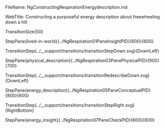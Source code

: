 FileName: NgConstructingRespirationEnergydescription.md

WebTitle: Constructing a purposeful energy description about freewheeling down a hill

TransitionSize{50}

StepPane{lived-in-world}{../NgRespiration01PaneInsightPID}{600}{600}

TransitionStep{../__support/transitions/transitionStepDown.svg}{DownLeft}

StepPane{physical_description}{../NgRespiration03PanePhysicalPID}{900}{700}

TransitionStep{../__support/transitions/transitionRedescribeDown.svg}{DownLeft}

StepPane{energy_description}{../NgRespiration05PaneConceptualPID}{800}{600}

TransitionStep{../__support/transitions/transitionStepRight.svg}{RightBottom}

StepPane{energy_insight}{../NgRespiration07PaneCheckPID}{600}{600}
